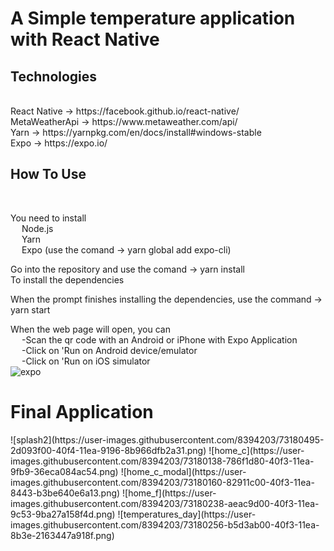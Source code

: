 <h1>A Simple temperature application with React Native</h1>

<h2>Technologies</h2> </br>
	React Native -> https://facebook.github.io/react-native/ </br>
	MetaWeatherApi -> https://www.metaweather.com/api/ </br>
	Yarn -> https://yarnpkg.com/en/docs/install#windows-stable </br>
	Expo -> https://expo.io/ </br>
	
<h2>How To Use</h2> </br>

You need to install </br>
	&emsp; Node.js </br>
	&emsp; Yarn </br>
	&emsp; Expo (use the comand -> yarn global add expo-cli) </br>

Go into the repository and use the comand -> yarn install </br>
To install the dependencies </br>
 
When the prompt finishes installing the dependencies, use the command -> yarn start </br>

When the web page will open, you can </br>
&emsp; -Scan the qr code with an Android or iPhone with Expo Application </br>
&emsp; -Click on 'Run on Android device/emulator </br>
&emsp; -Click on 'Run on iOS simulator </br>
![expo](https://user-images.githubusercontent.com/8394203/73179736-bddf1b00-40f2-11ea-89f3-8270f9b69c08.png)

<h1>Final Application</h1>
![splash2](https://user-images.githubusercontent.com/8394203/73180495-2d093f00-40f4-11ea-9196-8b966dfb2a31.png)
![home_c](https://user-images.githubusercontent.com/8394203/73180138-786f1d80-40f3-11ea-9fb9-36eca084ac54.png)
![home_c_modal](https://user-images.githubusercontent.com/8394203/73180160-82911c00-40f3-11ea-8443-b3be640e6a13.png)
![home_f](https://user-images.githubusercontent.com/8394203/73180238-aeac9d00-40f3-11ea-9c53-9ba27a158f4d.png)
![temperatures_day](https://user-images.githubusercontent.com/8394203/73180256-b5d3ab00-40f3-11ea-8b3e-2163447a918f.png)
